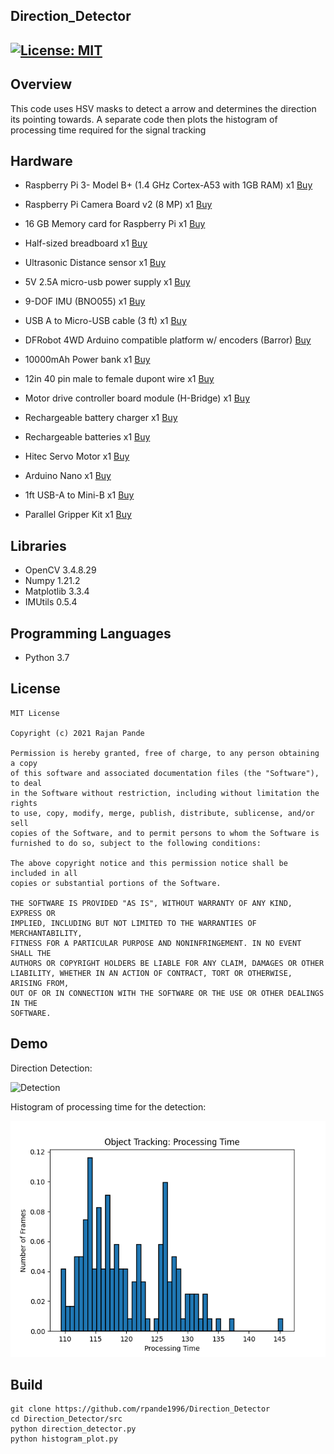 ## Direction_Detector
[![License: MIT](https://img.shields.io/badge/License-MIT-green.svg)](https://opensource.org/licenses/MIT)
---

## Overview

This code uses HSV masks to detect a arrow and determines the direction its pointing towards.
A separate code then plots the histogram of processing time required for the signal tracking

## Hardware

* Raspberry Pi 3- Model B+ (1.4 GHz Cortex-A53 with 1GB RAM) x1
[Buy](https://www.adafruit.com/product/3775)

* Raspberry Pi Camera Board v2 (8 MP) x1
[Buy](https://www.adafruit.com/product/3099)

* 16 GB Memory card for Raspberry Pi x1
[Buy](https://www.adafruit.com/product/4266)

* Half-sized breadboard x1
[Buy](https://www.adafruit.com/product/64)

* Ultrasonic Distance sensor x1
[Buy](https://www.adafruit.com/product/4007)

* 5V 2.5A micro-usb power supply x1
[Buy](https://www.adafruit.com/product/1995)

* 9-DOF IMU (BNO055) x1
[Buy](https://www.adafruit.com/product/2472)

* USB A to Micro-USB cable (3 ft) x1
[Buy](https://www.adafruit.com/product/592)

* DFRobot 4WD Arduino compatible platform w/ encoders (Barror)
[Buy](https://www.robotshop.com/en/dfrobot-4wd-arduino-platform-encoders.html?utm_source=google&utm_medium=surfaces&utm_campaign=surfaces_across_google_usen&gclid=CjwKCAjw_NX7BRA1EiwA2dpg0tB3INHXEuIw4m0F4IL5-xNskpYiofWkfy6RqS66eA5lRMDNr84NzxoCpCYQAvD_BwE)

* 10000mAh Power bank x1
[Buy](https://www.amazon.com/gp/product/B07G26S5V8)

* 12in 40 pin male to female dupont wire x1
[Buy](https://www.amazon.com/gp/product/B06XRV92ZB)

* Motor drive controller board module (H-Bridge) x1
[Buy](https://www.amazon.com/gp/product/B07C4B3DL4)

* Rechargeable battery charger x1
[Buy](https://www.amazon.com/gp/product/B00IM3P8GS)

* Rechargeable batteries x1
[Buy](https://www.amazon.com/gp/product/B00HZV9WTM)

* Hitec Servo Motor x1
[Buy](https://www.amazon.com/gp/product/B0006O3WVE/ref=ppx_yo_dt_b_asin_title_o00_s00?ie=UTF8&psc=1)

* Arduino Nano x1
[Buy](https://www.amazon.com/Arduino-A000005-ARDUINO-Nano/dp/B0097AU5OU/ref=redir_mobile_desktop?_encoding=UTF8&aaxitk=RSNsxDkXeAsnRpCC1AKKWw&hsa_cr_id=9484023550601)

* 1ft USB-A to Mini-B x1
[Buy](https://www.amazon.com/Antrader-1-Feet-Cable-Mini-B-Length/dp/B07DYFN1ZQ/ref=sr_1_6?keywords=USB%2BA%2FminiB%2B1%2Bfoot&qid=1581267524&sr=8-6&th=1)

* Parallel Gripper Kit x1
[Buy](https://www.servocity.com/parallel-gripper-kit-a)

## Libraries

* OpenCV 3.4.8.29
* Numpy 1.21.2
* Matplotlib 3.3.4
* IMUtils 0.5.4

## Programming Languages

* Python 3.7

## License 

```
MIT License

Copyright (c) 2021 Rajan Pande

Permission is hereby granted, free of charge, to any person obtaining a copy
of this software and associated documentation files (the "Software"), to deal
in the Software without restriction, including without limitation the rights
to use, copy, modify, merge, publish, distribute, sublicense, and/or sell
copies of the Software, and to permit persons to whom the Software is
furnished to do so, subject to the following conditions:

The above copyright notice and this permission notice shall be included in all
copies or substantial portions of the Software.

THE SOFTWARE IS PROVIDED "AS IS", WITHOUT WARRANTY OF ANY KIND, EXPRESS OR
IMPLIED, INCLUDING BUT NOT LIMITED TO THE WARRANTIES OF MERCHANTABILITY,
FITNESS FOR A PARTICULAR PURPOSE AND NONINFRINGEMENT. IN NO EVENT SHALL THE
AUTHORS OR COPYRIGHT HOLDERS BE LIABLE FOR ANY CLAIM, DAMAGES OR OTHER
LIABILITY, WHETHER IN AN ACTION OF CONTRACT, TORT OR OTHERWISE, ARISING FROM,
OUT OF OR IN CONNECTION WITH THE SOFTWARE OR THE USE OR OTHER DEALINGS IN THE 
SOFTWARE.
```

## Demo

Direction Detection:

![Detection](output/dir.gif)

Histogram of processing time for the detection:

![Histogram](output/hist.png)

## Build

```
git clone https://github.com/rpande1996/Direction_Detector
cd Direction_Detector/src
python direction_detector.py
python histogram_plot.py
```